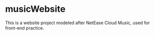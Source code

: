 # musicWebsite
This is a website project modeled after NetEase Cloud Music, used for front-end practice.
